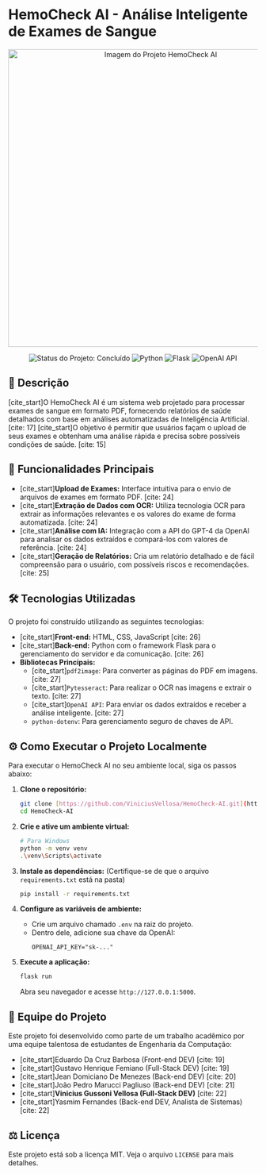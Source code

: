 # HemoCheck AI - Análise Inteligente de Exames de Sangue

<p align="center">
  <img src="![alt text](image.png)" alt="Imagem do Projeto HemoCheck AI" width="600"/>
</p>

<p align="center">
  <img src="https://img.shields.io/badge/status-concluído-green" alt="Status do Projeto: Concluído">
  <img src="https://img.shields.io/badge/Python-3776AB?style=flat&logo=python&logoColor=white" alt="Python">
  <img src="https://img.shields.io/badge/Flask-000000?style=flat&logo=flask&logoColor=white" alt="Flask">
  <img src="https://img.shields.io/badge/OpenAI-412991?style=flat&logo=openai&logoColor=white" alt="OpenAI API">
</p>

## 📄 Descrição

[cite_start]O HemoCheck AI é um sistema web projetado para processar exames de sangue em formato PDF, fornecendo relatórios de saúde detalhados com base em análises automatizadas de Inteligência Artificial. [cite: 17] [cite_start]O objetivo é permitir que usuários façam o upload de seus exames e obtenham uma análise rápida e precisa sobre possíveis condições de saúde. [cite: 15]


## 🚀 Funcionalidades Principais

* [cite_start]**Upload de Exames:** Interface intuitiva para o envio de arquivos de exames em formato PDF. [cite: 24]
* [cite_start]**Extração de Dados com OCR:** Utiliza tecnologia OCR para extrair as informações relevantes e os valores do exame de forma automatizada. [cite: 24]
* [cite_start]**Análise com IA:** Integração com a API do GPT-4 da OpenAI para analisar os dados extraídos e compará-los com valores de referência. [cite: 24]
* [cite_start]**Geração de Relatórios:** Cria um relatório detalhado e de fácil compreensão para o usuário, com possíveis riscos e recomendações. [cite: 25]

## 🛠️ Tecnologias Utilizadas

O projeto foi construído utilizando as seguintes tecnologias:

* [cite_start]**Front-end:** HTML, CSS, JavaScript [cite: 26]
* [cite_start]**Back-end:** Python com o framework Flask para o gerenciamento do servidor e da comunicação. [cite: 26]
* **Bibliotecas Principais:**
    * [cite_start]`pdf2image`: Para converter as páginas do PDF em imagens. [cite: 27]
    * [cite_start]`Pytesseract`: Para realizar o OCR nas imagens e extrair o texto. [cite: 27]
    * [cite_start]`OpenAI API`: Para enviar os dados extraídos e receber a análise inteligente. [cite: 27]
    * `python-dotenv`: Para gerenciamento seguro de chaves de API.

## ⚙️ Como Executar o Projeto Localmente

Para executar o HemoCheck AI no seu ambiente local, siga os passos abaixo:

1.  **Clone o repositório:**
    ```bash
    git clone [https://github.com/ViniciusVellosa/HemoCheck-AI.git](https://github.com/ViniciusVellosa/HemoCheck-AI.git)
    cd HemoCheck-AI
    ```

2.  **Crie e ative um ambiente virtual:**
    ```bash
    # Para Windows
    python -m venv venv
    .\venv\Scripts\activate
    ```

3.  **Instale as dependências:**
    (Certifique-se de que o arquivo `requirements.txt` está na pasta)
    ```bash
    pip install -r requirements.txt
    ```

4.  **Configure as variáveis de ambiente:**
    * Crie um arquivo chamado `.env` na raiz do projeto.
    * Dentro dele, adicione sua chave da OpenAI:
        ```
        OPENAI_API_KEY="sk-..."
        ```

5.  **Execute a aplicação:**
    ```bash
    flask run
    ```
    Abra seu navegador e acesse `http://127.0.0.1:5000`.

## 👥 Equipe do Projeto

Este projeto foi desenvolvido como parte de um trabalho acadêmico por uma equipe talentosa de estudantes de Engenharia da Computação:

* [cite_start]Eduardo Da Cruz Barbosa (Front-end DEV) [cite: 19]
* [cite_start]Gustavo Henrique Femiano (Full-Stack DEV) [cite: 19]
* [cite_start]Jean Domiciano De Menezes (Back-end DEV) [cite: 20]
* [cite_start]João Pedro Marucci Pagliuso (Back-end DEV) [cite: 21]
* [cite_start]**Vinicius Gussoni Vellosa (Full-Stack DEV)** [cite: 22]
* [cite_start]Yasmim Fernandes (Back-end DEV, Analista de Sistemas) [cite: 22]

## ⚖️ Licença

Este projeto está sob a licença MIT. Veja o arquivo `LICENSE` para mais detalhes.